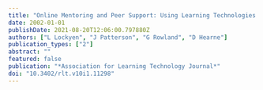 ```yaml
---
title: "Online Mentoring and Peer Support: Using Learning Technologies to Facilitate Entry into a Community of Practice"
date: 2002-01-01
publishDate: 2021-08-20T12:06:00.797880Z
authors: ["L Lockyen", "J Patterson", "G Rowland", "D Hearne"]
publication_types: ["2"]
abstract: ""
featured: false
publication: "*Association for Learning Technology Journal*"
doi: "10.3402/rlt.v10i1.11298"
---
```



